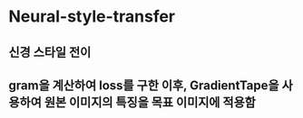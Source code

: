 # Neural-style-transfer
## 신경 스타일 전이
## gram을 계산하여 loss를 구한 이후, GradientTape을 사용하여 원본 이미지의 특징을 목표 이미지에 적용함
